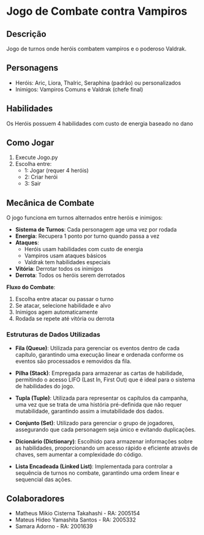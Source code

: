 # Jogo de Combate contra Vampiros

## Descrição
Jogo de turnos onde heróis combatem vampiros e o poderoso Valdrak.

## Personagens
- Heróis: Aric, Liora, Thalric, Seraphina (padrão) ou personalizados
- Inimigos: Vampiros Comuns e Valdrak (chefe final)

## Habilidades
Os Heróis possuem 4 habilidades com custo de energia baseado no dano

## Como Jogar
1. Execute Jogo.py
2. Escolha entre:
   - 1: Jogar (requer 4 heróis)
   - 2: Criar herói
   - 3: Sair

## Mecânica de Combate

O jogo funciona em turnos alternados entre heróis e inimigos:

- **Sistema de Turnos**: Cada personagem age uma vez por rodada
- **Energia**: Recupera 1 ponto por turno quando passa a vez
- **Ataques**:
  - Heróis usam habilidades com custo de energia
  - Vampiros usam ataques básicos
  - Valdrak tem habilidades especiais
- **Vitória**: Derrotar todos os inimigos
- **Derrota**: Todos os heróis serem derrotados

**Fluxo do Combate**:
1. Escolha entre atacar ou passar o turno
2. Se atacar, selecione habilidade e alvo
3. Inimigos agem automaticamente
4. Rodada se repete até vitória ou derrota

### Estruturas de Dados Utilizadas

- **Fila (Queue)**: Utilizada para gerenciar os eventos dentro de cada capítulo, garantindo uma execução linear e ordenada conforme os eventos são processados e removidos da fila.

- **Pilha (Stack)**: Empregada para armazenar as cartas de habilidade, permitindo o acesso LIFO (Last In, First Out) que é ideal para o sistema de habilidades do jogo.

- **Tupla (Tuple)**: Utilizada para representar os capítulos da campanha, uma vez que se trata de uma história pré-definida que não requer mutabilidade, garantindo assim a imutabilidade dos dados.

- **Conjunto (Set)**: Utilizado para gerenciar o grupo de jogadores, assegurando que cada personagem seja único e evitando duplicações.

- **Dicionário (Dictionary)**: Escolhido para armazenar informações sobre as habilidades, proporcionando um acesso rápido e eficiente através de chaves, sem aumentar a complexidade do código.

- **Lista Encadeada (Linked List)**: Implementada para controlar a sequência de turnos no combate, garantindo uma ordem linear e sequencial das ações.

## Colaboradores
- Matheus Mikio Cisterna Takahashi - RA: 2005154
- Mateus Hideo Yamashita Santos - RA: 2005332
- Samara Adorno - RA: 2001639